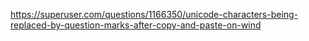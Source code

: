 https://superuser.com/questions/1166350/unicode-characters-being-replaced-by-question-marks-after-copy-and-paste-on-wind
